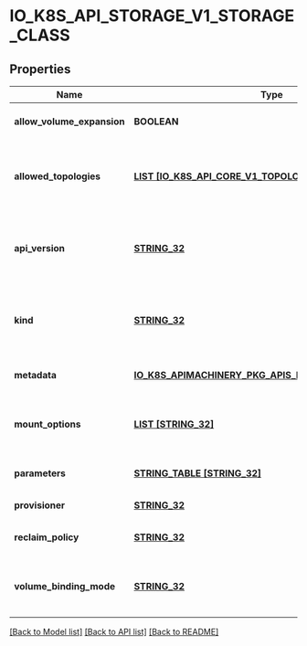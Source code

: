 # IO_K8S_API_STORAGE_V1_STORAGE_CLASS

## Properties
Name | Type | Description | Notes
------------ | ------------- | ------------- | -------------
**allow_volume_expansion** | **BOOLEAN** | AllowVolumeExpansion shows whether the storage class allow volume expand | [optional] [default to null]
**allowed_topologies** | [**LIST [IO_K8S_API_CORE_V1_TOPOLOGY_SELECTOR_TERM]**](io.k8s.api.core.v1.TopologySelectorTerm.md) | Restrict the node topologies where volumes can be dynamically provisioned. Each volume plugin defines its own supported topology specifications. An empty TopologySelectorTerm list means there is no topology restriction. This field is only honored by servers that enable the VolumeScheduling feature. | [optional] [default to null]
**api_version** | [**STRING_32**](STRING_32.md) | APIVersion defines the versioned schema of this representation of an object. Servers should convert recognized schemas to the latest internal value, and may reject unrecognized values. More info: https://git.k8s.io/community/contributors/devel/sig-architecture/api-conventions.md#resources | [optional] [default to null]
**kind** | [**STRING_32**](STRING_32.md) | Kind is a string value representing the REST resource this object represents. Servers may infer this from the endpoint the client submits requests to. Cannot be updated. In CamelCase. More info: https://git.k8s.io/community/contributors/devel/sig-architecture/api-conventions.md#types-kinds | [optional] [default to null]
**metadata** | [**IO_K8S_APIMACHINERY_PKG_APIS_META_V1_OBJECT_META**](io.k8s.apimachinery.pkg.apis.meta.v1.ObjectMeta.md) |  | [optional] [default to null]
**mount_options** | [**LIST [STRING_32]**](STRING_32.md) | Dynamically provisioned PersistentVolumes of this storage class are created with these mountOptions, e.g. [\&quot;ro\&quot;, \&quot;soft\&quot;]. Not validated - mount of the PVs will simply fail if one is invalid. | [optional] [default to null]
**parameters** | [**STRING_TABLE [STRING_32]**](STRING_32.md) | Parameters holds the parameters for the provisioner that should create volumes of this storage class. | [optional] [default to null]
**provisioner** | [**STRING_32**](STRING_32.md) | Provisioner indicates the type of the provisioner. | [default to null]
**reclaim_policy** | [**STRING_32**](STRING_32.md) | Dynamically provisioned PersistentVolumes of this storage class are created with this reclaimPolicy. Defaults to Delete. | [optional] [default to null]
**volume_binding_mode** | [**STRING_32**](STRING_32.md) | VolumeBindingMode indicates how PersistentVolumeClaims should be provisioned and bound.  When unset, VolumeBindingImmediate is used. This field is only honored by servers that enable the VolumeScheduling feature. | [optional] [default to null]

[[Back to Model list]](../README.md#documentation-for-models) [[Back to API list]](../README.md#documentation-for-api-endpoints) [[Back to README]](../README.md)



